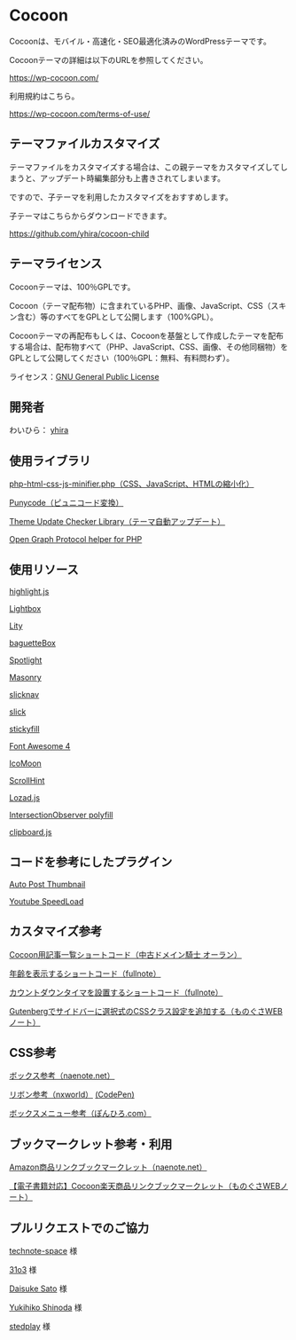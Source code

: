 Cocoon
===================================

Cocoonは、モバイル・高速化・SEO最適化済みのWordPressテーマです。

Cocoonテーマの詳細は以下のURLを参照してください。

https://wp-cocoon.com/

利用規約はこちら。

https://wp-cocoon.com/terms-of-use/

テーマファイルカスタマイズ
--------------------------
テーマファイルをカスタマイズする場合は、この親テーマをカスタマイズしてしまうと、アップデート時編集部分も上書きされてしまいます。

ですので、子テーマを利用したカスタマイズをおすすめします。

子テーマはこちらからダウンロードできます。

https://github.com/yhira/cocoon-child

テーマライセンス
----------
Cocoonテーマは、100％GPLです。

Cocoon（テーマ配布物）に含まれているPHP、画像、JavaScript、CSS（スキン含む）等のすべてをGPLとして公開します（100%GPL）。

Cocoonテーマの再配布もしくは、Cocoonを基盤として作成したテーマを配布する場合は、配布物すべて（PHP、JavaScript、CSS、画像、その他同梱物）をGPLとして公開してください（100％GPL：無料、有料問わず）。


ライセンス：[GNU General Public License](http://www.gnu.org/licenses/gpl-2.0.html)

開発者
------
わいひら： [yhira](https://github.com/yhira)

使用ライブラリ
------
[php-html-css-js-minifier.php（CSS、JavaScript、HTMLの縮小化）](https://gist.github.com/tovic/d7b310dea3b33e4732c0#file-php-html-css-js-minifier-php)

[Punycode（ピュニコード変換）](https://github.com/true/php-punycode)

[Theme Update Checker Library（テーマ自動アップデート）](https://w-shadow.com/blog/2011/06/02/automatic-updates-for-commercial-themes/comment-page-8/)

[Open Graph Protocol helper for PHP](https://github.com/scottmac/opengraph)

使用リソース
------
[highlight.js](https://highlightjs.org/)

[Lightbox](http://lokeshdhakar.com/projects/lightbox2/)

[Lity](http://sorgalla.com/lity/)

[baguetteBox](http://feimosi.github.io/baguetteBox.js/)

[Spotlight](https://github.com/nextapps-de/spotlight)

[Masonry](http://masonry.desandro.com/)

[slicknav](http://slicknav.io/)

[slick](http://kenwheeler.github.io/slick/)

[stickyfill](https://github.com/wilddeer/stickyfill)

[Font Awesome 4](https://fontawesome.com/v4.7.0/)

[IcoMoon](https://icomoon.io/app/)

[ScrollHint](https://appleple.github.io/scroll-hint/)

[Lozad.js](https://github.com/ApoorvSaxena/lozad.js)

[IntersectionObserver polyfill](https://github.com/w3c/IntersectionObserver/tree/master/polyfill)

[clipboard.js](https://clipboardjs.com/)

コードを参考にしたプラグイン
------
[Auto Post Thumbnail](https://ja.wordpress.org/plugins/auto-post-thumbnail/)

[Youtube SpeedLoad](https://ja.wordpress.org/plugins/youtube-speedload/)

カスタマイズ参考
------
[Cocoon用記事一覧ショートコード（中古ドメイン騎士 オーラン）](https://www.orank.net/1972)

[年齢を表示するショートコード（fullnote）](https://fullnoteblog.com/age-short-code/)

[カウントダウンタイマを設置するショートコード（fullnote）](https://fullnoteblog.com/count-down-timer/)

[Gutenbergでサイドバーに選択式のCSSクラス設定を追加する（ものぐさWEBノート）](https://web.monogusa-note.com/gutenberg-add-select-classname)

CSS参考
------
[ボックス参考（naenote.net）](https://www.naenote.net/entry/cocoon-box-customize)

[リボン参考（nxworld）](https://www.nxworld.net/tips/pure-css-corner-ribbon.html) [(CodePen)](https://codepen.io/nxworld/pen/oLdoWb)

[ボックスメニュー参考（ぽんひろ.com）](https://ponhiro.com/box-nav/)

ブックマークレット参考・利用
------
[Amazon商品リンクブックマークレット（naenote.net）](https://www.naenote.net/entry/cocoon-amazon-shortcode-javascript)

[【電子書籍対応】Cocoon楽天商品リンクブックマークレット（ものぐさWEBノート）](https://web.monogusa-note.com/cocoon-rakuten-bookmarklet)

プルリクエストでのご協力
------

[technote-space](https://github.com/technote-space) 様

[31o3](https://github.com/31o3) 様

[Daisuke Sato](https://github.com/Tiryoh) 様

[Yukihiko Shinoda](https://github.com/yukihiko-shinoda) 様

[stedplay](https://github.com/stedplay) 様
